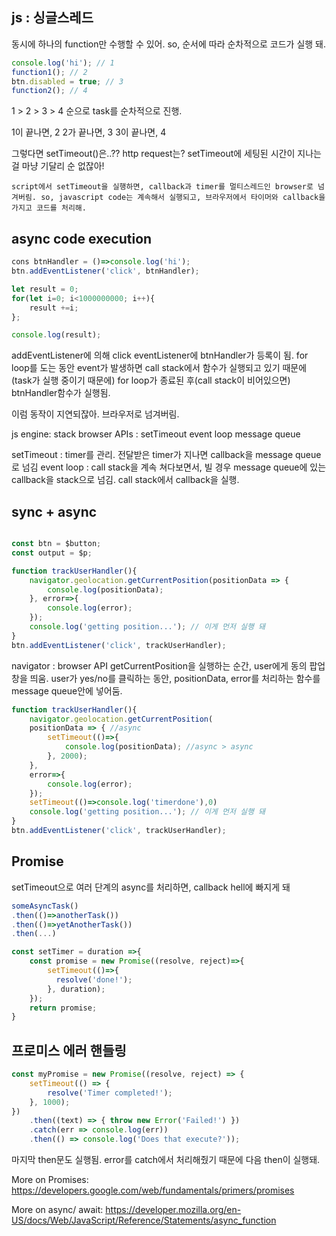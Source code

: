 
## js : 싱글스레드

동시에 하나의 function만 수행할 수 있어.
so, 순서에 따라 순차적으로 코드가 실행 돼.

```js
console.log('hi'); // 1
function1(); // 2
btn.disabled = true; // 3
function2(); // 4
```

1 > 2 > 3 > 4 순으로 task를 순차적으로 진행.

1이 끝나면, 2
2가 끝나면, 3
3이 끝나면, 4

그렇다면 setTimeout()은..?? http request는?
setTimeout에 세팅된 시간이 지나는 걸 마냥 기달리 순 없잖아!

`script에서 setTimeout을 실행하면, callback과 timer를 멀티스레드인 browser로 넘겨버림.
so, javascript code는 계속해서 실행되고,
브라우저에서 타이머와 callback을  가지고 코드를 처리해.
`

## async code execution

```js
cons btnHandler = ()=>console.log('hi');
btn.addEventListener('click', btnHandler);

let result = 0;
for(let i=0; i<1000000000; i++){
    result +=i;
};

console.log(result);
```

addEventListener에 의해 click eventListener에 btnHandler가 등록이 됨.
for loop를 도는 동안 event가 발생하면 call stack에서 함수가 실행되고 있기 때문에(task가 실행 중이기 때문에) for loop가 종료된 후(call stack이 비어있으면) btnHandler함수가 실행됨.

이럼 동작이 지연되잖아. 브라우저로 넘겨버림.

js engine: stack
browser APIs : setTimeout event loop message queue

setTimeout : timer를 관리. 전달받은 timer가 지나면 callback을 message queue로 넘김
event loop : call stack을 계속 쳐다보면서, 빌 경우 message queue에 있는 callback을 stack으로 넘김. call stack에서 callback을 실행.

## sync + async 

```js

const btn = $button;
const output = $p;

function trackUserHandler(){
    navigator.geolocation.getCurrentPosition(positionData => {
        console.log(positionData);
    }, error=>{
        console.log(error);
    });
    console.log('getting position...'); // 이게 먼저 실행 돼
}   
btn.addEventListener('click', trackUserHandler);
```
navigator : browser API
getCurrentPosition을 실행하는 순간, user에게 동의 팝업창을 띄움. 
user가 yes/no를 클릭하는 동안, positionData, error를 처리하는 함수를 message queue안에 넣어둠.

```js
function trackUserHandler(){
    navigator.geolocation.getCurrentPosition(
    positionData => { //async
        setTimeout(()=>{
            console.log(positionData); //async > async
        }, 2000);
    }, 
    error=>{
        console.log(error);
    });
    setTimeout(()=>console.log('timerdone'),0)
    console.log('getting position...'); // 이게 먼저 실행 돼
}   
btn.addEventListener('click', trackUserHandler);
```

## Promise

setTimeout으로 여러 단계의 async를 처리하면, callback hell에 빠지게 돼

```js
someAsyncTask()
.then(()=>anotherTask())
.then(()=>yetAnotherTask())
.then(...)
```

```js
const setTimer = duration =>{
    const promise = new Promise((resolve, reject)=>{
        setTimeout(()=>{
          resolve('done!');
        }, duration);
    });
    return promise;    
}

```

## 프로미스 에러 핸들링
```js
const myPromise = new Promise((resolve, reject) => {
    setTimeout(() => {
        resolve('Timer completed!');
    }, 1000);
})
    .then((text) => { throw new Error('Failed!') })
    .catch(err => console.log(err))
    .then(() => console.log('Does that execute?'));
```
마지막 then문도 실행됨.
error를 catch에서 처리해줬기 때문에 다음 then이 실행돼.


More on Promises: https://developers.google.com/web/fundamentals/primers/promises

More on async/ await: https://developer.mozilla.org/en-US/docs/Web/JavaScript/Reference/Statements/async_function